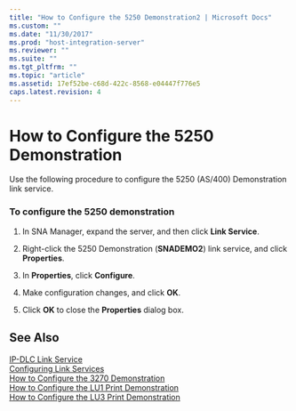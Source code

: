 ```yaml
---
title: "How to Configure the 5250 Demonstration2 | Microsoft Docs"
ms.custom: ""
ms.date: "11/30/2017"
ms.prod: "host-integration-server"
ms.reviewer: ""
ms.suite: ""
ms.tgt_pltfrm: ""
ms.topic: "article"
ms.assetid: 17ef52be-c68d-422c-8568-e04447f776e5
caps.latest.revision: 4
---
```

# How to Configure the 5250 Demonstration
Use the following procedure to configure the 5250 (AS/400) Demonstration link service.  
  
### To configure the 5250 demonstration  
  
1.  In SNA Manager, expand the server, and then click **Link Service**.  
  
2.  Right-click the 5250 Demonstration (**SNADEMO2**) link service, and click **Properties**.  
  
3.  In **Properties**, click **Configure**.  
  
4.  Make configuration changes, and click **OK**.  
  
5.  Click **OK** to close the **Properties** dialog box.  
  
## See Also  
 [IP-DLC Link Service](../HIS2010/ip-dlc-link-service1.md)   
 [Configuring Link Services](../HIS2010/configuring-link-services2.md)   
 [How to Configure the 3270 Demonstration](../HIS2010/how-to-configure-the-3270-demonstration1.md)   
 [How to Configure the LU1 Print Demonstration](../HIS2010/how-to-configure-the-lu1-print-demonstration2.md)   
 [How to Configure the LU3 Print Demonstration](../HIS2010/how-to-configure-the-lu3-print-demonstration2.md)